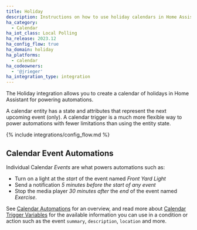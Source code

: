 ```yaml
---
title: Holiday
description: Instructions on how to use holiday calendars in Home Assistant.
ha_category:
  - Calendar
ha_iot_class: Local Polling
ha_release: 2023.12
ha_config_flow: true
ha_domain: holiday
ha_platforms:
  - calendar
ha_codeowners:
  - '@jrieger'
ha_integration_type: integration
---
```


The Holiday integration allows you to create a calendar of holidays in Home Assistant for powering automations.

A calendar entity has a state and attributes that represent the next upcoming event (only). A calendar trigger is a much more flexible way to power automations with fewer limitations than using the entity state.

{% include integrations/config_flow.md %}

## Calendar Event Automations

Individual Calendar *Events* are what powers automations such as:

- Turn on a light at the *start* of the event named *Front Yard Light*
- Send a notification *5 minutes before the start of any event*
- Stop the media player *30 minutes after* the *end* of the event named *Exercise*.

See [Calendar Automations](/integrations/calendar#automation) for an overview, and read more about [Calendar Trigger Variables](/docs/automation/templating/#calendar) for the available information you can use in a condition or action such as the event `summary`, `description`, `location` and more.
